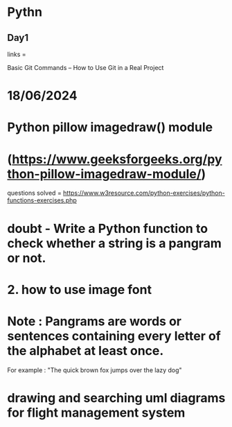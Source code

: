 # Pythn
## Day1
<!-- Basic of python -->
links = 

Basic Git Commands – How to Use Git in a Real Project



# 18/06/2024
# Python pillow imagedraw() module
# (https://www.geeksforgeeks.org/python-pillow-imagedraw-module/)
questions solved = https://www.w3resource.com/python-exercises/python-functions-exercises.php

# doubt - Write a Python function to check whether a string is a pangram or not.
# 2. how to use image font 
# Note : Pangrams are words or sentences containing every letter of the alphabet at least once.
For example : "The quick brown fox jumps over the lazy dog"
# drawing and searching uml diagrams for flight management system
